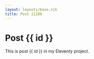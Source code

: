 ```yaml
---
layout: layouts/base.njk
title: Post 11289
---
```


# Post {{ id }}

This is post {{ id }} in my Eleventy project.
